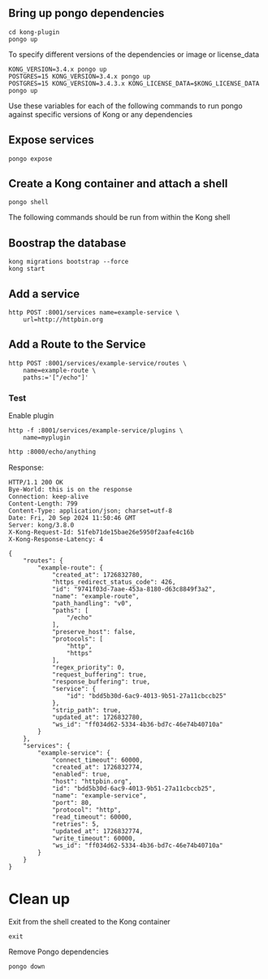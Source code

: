 ## Bring up pongo dependencies

```shell
cd kong-plugin
pongo up
```

To specify different versions of the dependencies or image or license_data

```shell
KONG_VERSION=3.4.x pongo up
POSTGRES=15 KONG_VERSION=3.4.x pongo up
POSTGRES=15 KONG_VERSION=3.4.3.x KONG_LICENSE_DATA=$KONG_LICENSE_DATA pongo up
```
Use these variables for each of the following commands to run pongo against specific versions of Kong or any dependencies

## Expose services

```shell
pongo expose
```

## Create a Kong container and attach a shell

```shell
pongo shell
```

The following commands should be run from within the Kong shell

## Boostrap the database

```shell
kong migrations bootstrap --force
kong start
```

## Add a service

```shell
http POST :8001/services name=example-service \
    url=http://httpbin.org
```

## Add a Route to the Service

```shell
http POST :8001/services/example-service/routes \
    name=example-route \
    paths:='["/echo"]'
```

### Test

Enable plugin

```shell
http -f :8001/services/example-service/plugins \
    name=myplugin
```
```bash
http :8000/echo/anything
```

Response:

```shell
HTTP/1.1 200 OK
Bye-World: this is on the response
Connection: keep-alive
Content-Length: 799
Content-Type: application/json; charset=utf-8
Date: Fri, 20 Sep 2024 11:50:46 GMT
Server: kong/3.8.0
X-Kong-Request-Id: 51feb71de15bae26e5950f2aafe4c16b
X-Kong-Response-Latency: 4

{
    "routes": {
        "example-route": {
            "created_at": 1726832780,
            "https_redirect_status_code": 426,
            "id": "9741f03d-7aae-453a-8180-d63c8849f3a2",
            "name": "example-route",
            "path_handling": "v0",
            "paths": [
                "/echo"
            ],
            "preserve_host": false,
            "protocols": [
                "http",
                "https"
            ],
            "regex_priority": 0,
            "request_buffering": true,
            "response_buffering": true,
            "service": {
                "id": "bdd5b30d-6ac9-4013-9b51-27a11cbccb25"
            },
            "strip_path": true,
            "updated_at": 1726832780,
            "ws_id": "ff034d62-5334-4b36-bd7c-46e74b40710a"
        }
    },
    "services": {
        "example-service": {
            "connect_timeout": 60000,
            "created_at": 1726832774,
            "enabled": true,
            "host": "httpbin.org",
            "id": "bdd5b30d-6ac9-4013-9b51-27a11cbccb25",
            "name": "example-service",
            "port": 80,
            "protocol": "http",
            "read_timeout": 60000,
            "retries": 5,
            "updated_at": 1726832774,
            "write_timeout": 60000,
            "ws_id": "ff034d62-5334-4b36-bd7c-46e74b40710a"
        }
    }
}
```

# Clean up

Exit from the shell created to the Kong container

```shell
exit
```

Remove Pongo dependencies

```shell
pongo down
```
